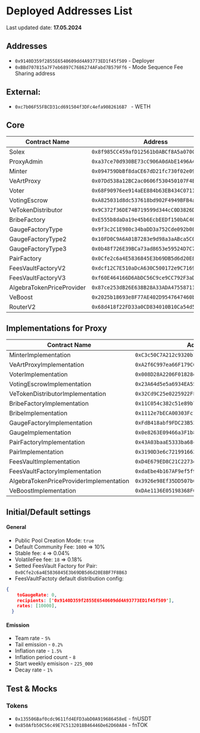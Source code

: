 # Deployed Addresses List

Last updated date: **17.05.2024**

## Addresses
- `0x9140D359f2855E6540609dd4A93773ED1f45f509` - Deployer
- `0xBBd707815a7F7eb6897C7686274AFabd7B579Ff6` - Mode Sequence Fee Sharing address

## External:
- `0xc7b06F55FBCD31cd691504f3DFc4efa9082616B7 ` - WETH

## Core
| Contract Name         | Address                                    |
|-----------------------|--------------------------------------------|
| Solex                 | `0x8f985CC459afD12561b0ABCf8A5a070C37646baC` |
| ProxyAdmin            | `0xa37ce70d930BE73cC906A0dAbE1496A4A0fCc2eB` |
| Minter                | `0x094759DbBf8daCE67dD21fc730f02e091306ede9` |
| VeArtProxy            | `0x07Dd538a12BC2ac0606f530450107F4Ec529EA14` |
| Voter                 | `0x68F90976ee914aEE884b63EB434C07110BB75964` |
| VotingEscrow          | `0xA825031d8dc537618bd902F4949BFB4aa08aB3dd` |
| VeTokenDistributor    | `0x9C372f36DE74B719599d344cC0D3826D54D2CD50` |
| BribeFactory          | `0xE555b8daDa19e45b6EcbEEDf150bAC4099a9Ed86` |
| GaugeFactoryType      | `0x9f3c2C1E980c34baDD3a752Cde092b08dE400093` |
| GaugeFactoryType2     | `0x10FD0C9A6A01B7283e9d98a3aABca5C093f4a98a` |
| GaugeFactoryType3     | `0x0b48f726E39BCa73ad8653e59524D7C7f3b24995` |
| PairFactory           | `0x0Cfe2c6a4E5836845E3b69DB5d6d20E8BF7F8B63` |
| FeesVaultFactoryV2    | `0xdcf12C7E510aDcA630C500172e9C716983E1e748` |
| FeesVaultFactoryV3    | `0xf60E464166D6AbDC56C9ce9CC792F3aD38fcF8b7` |
| AlgebraTokenPriceProvider | `0x87ce253dB26E638B28A33ADA47558711CA2c6034` |
| VeBoost               | `0x2025b18693e8F77AE402D9547647460b897BF503` |
| RouterV2              | `0x68d418f22FD33a0CD834010B10Ca54d56d21eEd1` |

## Implementations for Proxy
| Contract Name                  | Address                                    |
|--------------------------------|--------------------------------------------|
| MinterImplementation           | `0xC3c50C7A212c9320b185d09E790138407a0102cC` |
| VeArtProxyImplementation       | `0xA2f6C997ea66F179C6b83C9Eb3AF887266711D37` |
| VoterImplementation            | `0x008D28A2206F01828ea59C3d39A4Eb1aa15d072D` |
| VotingEscrowImplementation     | `0x23A64d5e5a6934EA5553Dad75B9bf9247b3d959D` |
| VeTokenDistributorImplementation | `0x32Cd9C25e0225922FFF6E4DA56EDC2A9C899F714` |
| BribeFactoryImplementation     | `0x11C054c382c51e89b773E89EC1891AF7C63Be74c` |
| BribeImplementation            | `0x1112e7bECA00303Fc18d435FB93e19c0cDB9bef4` |
| GaugeFactoryImplementation     | `0xFdB418abf9FDC23B531551D76E91EcDb4f959b79` |
| GaugeImplementation            | `0x0e8263E09466a3F1b8f17f157CD8b9B180d0a70B` |
| PairFactoryImplementation      | `0x43A03baaE5333ba68cdffdCEb8fD474304d61D5b` |
| PairImplementation             | `0x3190D3e6c721991662AEE55eF915239ecB991301` |
| FeesVaultImplementation        | `0xD4E679ED8C21C2273dE6CbD955a8901EEB9A0B6b` |
| FeesVaultFactoryImplementation | `0xdaEbe4b167AF9ef5f9D9df0F0D6Be088DA090F0d` |
| AlgebraTokenPriceProviderImplementation | `0x3926e98Ef35DD507b0fC49c901c198d2b087B279` |
| VeBoostImplementation          | `0xDAe1136E05198368F0fd9948937d5D9F039D83E9` |



## Initial/Default settings
#### General

- Public Pool Creation Mode: `true`
- Default Community Fee: `1000` => 10%
- Stable fee: `4` => 0.04%
- VolatileFee fee: `18` => 0.18%
- Setted FeesVault Factory for Pair: `0x0Cfe2c6a4E5836845E3b69DB5d6d20E8BF7F8B63`
- FeesVaultFactoty default distribution config:
```json
{
    toGaugeRate: 0,
    recipients: ['0x9140D359f2855E6540609dd4A93773ED1f45f509'],
    rates: [10000],
  }
```

#### Emission
- Team rate - `5%`
- Tail emission - `0.2%`
- Inflation rate  - `1.5%`
- Inflation period count - `8`
- Start weekly emisison - `225_000` 
- Decay rate - `1%`

## Test & Mocks
### Tokens
- `0x135506Baf0cdc9611fd4EFD3abD0A919686458eE` - fnUSDT
- `0x850Afb50C56c49E7C5132018B46446De62D60A84` - fnTOK